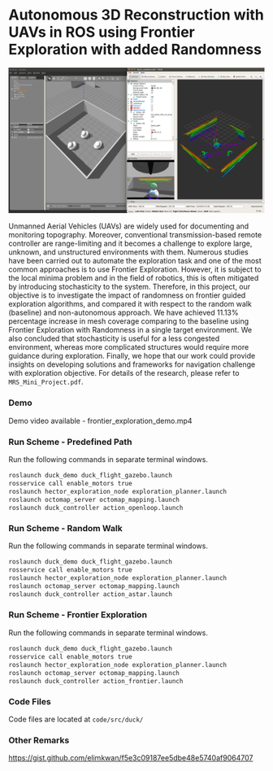 # Autonomous 3D Reconstruction with UAVs in ROS using Frontier Exploration with added Randomness

![setup](image/setup.png)

Unmanned Aerial Vehicles (UAVs) are widely used for documenting and monitoring topography. Moreover, conventional transmission-based remote controller are range-limiting and it becomes a challenge to explore large, unknown, and unstructured environments with them. Numerous studies have been carried out to automate the exploration task and one of the most common approaches is to use Frontier Exploration. However, it is subject to the local minima problem and in the field of robotics, this is often mitigated by introducing stochasticity to the system. Therefore, in this project, our objective is to investigate the impact of randomness on frontier guided exploration algorithms, and compared it with respect to the random walk (baseline) and non-autonomous approach. We have achieved 11.13% percentage increase in mesh coverage comparing to the baseline using Frontier Exploration with Randomness in a single target environment. We also concluded that stochasticity is useful for a less congested environment, whereas more complicated structures would require more guidance during exploration. Finally, we hope that our work could provide insights on developing solutions and frameworks for navigation challenge with exploration objective. For details of the research, please refer to `MRS_Mini_Project.pdf`.

### Demo
Demo video available - frontier_exploration_demo.mp4

### Run Scheme - Predefined Path
Run the following commands in separate terminal windows. 
```
roslaunch duck_demo duck_flight_gazebo.launch
rosservice call enable_motors true
roslaunch hector_exploration_node exploration_planner.launch 
roslaunch octomap_server octomap_mapping.launch
roslaunch duck_controller action_openloop.launch
```

### Run Scheme - Random Walk
Run the following commands in separate terminal windows. 
```
roslaunch duck_demo duck_flight_gazebo.launch
rosservice call enable_motors true
roslaunch hector_exploration_node exploration_planner.launch 
roslaunch octomap_server octomap_mapping.launch
roslaunch duck_controller action_astar.launch
```

### Run Scheme - Frontier Exploration
Run the following commands in separate terminal windows. 
```
roslaunch duck_demo duck_flight_gazebo.launch
rosservice call enable_motors true
roslaunch hector_exploration_node exploration_planner.launch 
roslaunch octomap_server octomap_mapping.launch
roslaunch duck_controller action_frontier.launch
```

### Code Files
Code files are located at `code/src/duck/`


### Other Remarks
https://gist.github.com/elimkwan/f5e3c09187ee5dbe48e5740af9064707

